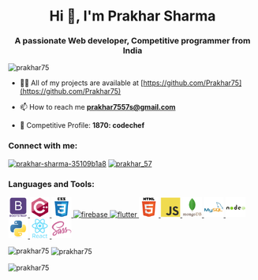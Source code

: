 <h1 align="center">Hi 👋, I'm Prakhar Sharma</h1>
<h3 align="center">A passionate Web developer, Competitive programmer from India</h3>

<p align="left"> <img src="https://komarev.com/ghpvc/?username=prakhar75&label=Profile%20views&color=0e75b6&style=flat" alt="prakhar75" /> </p>

- 👨‍💻 All of my projects are available at [https://github.com/Prakhar75](https://github.com/Prakhar75)

- 📫 How to reach me **prakhar7557s@gmail.com**

- 📄 Competitive Profile: **1870: codechef**

<h3 align="left">Connect with me:</h3>
<p align="left">
<a href="https://linkedin.com/in/prakhar-sharma-35109b1a8" target="blank"><img align="center" src="https://raw.githubusercontent.com/rahuldkjain/github-profile-readme-generator/neutral-icons/src/images/icons/Social/linked-in-alt.svg" alt="prakhar-sharma-35109b1a8" height="30" width="40" /></a>
<a href="https://www.codechef.com/users/prakhar_57" target="blank"><img align="center" src="https://cdn.jsdelivr.net/npm/simple-icons@3.1.0/icons/codechef.svg" alt="prakhar_57" height="30" width="40" /></a>
</p>

<h3 align="left">Languages and Tools:</h3>
<p align="left"> <a href="https://getbootstrap.com" target="_blank"> <img src="https://raw.githubusercontent.com/devicons/devicon/master/icons/bootstrap/bootstrap-plain-wordmark.svg" alt="bootstrap" width="40" height="40"/> </a> <a href="https://www.w3schools.com/cpp/" target="_blank"> <img src="https://raw.githubusercontent.com/devicons/devicon/master/icons/cplusplus/cplusplus-original.svg" alt="cplusplus" width="40" height="40"/> </a> <a href="https://www.w3schools.com/css/" target="_blank"> <img src="https://raw.githubusercontent.com/devicons/devicon/master/icons/css3/css3-original-wordmark.svg" alt="css3" width="40" height="40"/> </a> <a href="https://firebase.google.com/" target="_blank"> <img src="https://www.vectorlogo.zone/logos/firebase/firebase-icon.svg" alt="firebase" width="40" height="40"/> </a> <a href="https://flutter.dev" target="_blank"> <img src="https://www.vectorlogo.zone/logos/flutterio/flutterio-icon.svg" alt="flutter" width="40" height="40"/> </a> <a href="https://www.w3.org/html/" target="_blank"> <img src="https://raw.githubusercontent.com/devicons/devicon/master/icons/html5/html5-original-wordmark.svg" alt="html5" width="40" height="40"/> </a> <a href="https://developer.mozilla.org/en-US/docs/Web/JavaScript" target="_blank"> <img src="https://raw.githubusercontent.com/devicons/devicon/master/icons/javascript/javascript-original.svg" alt="javascript" width="40" height="40"/> </a> <a href="https://www.mongodb.com/" target="_blank"> <img src="https://raw.githubusercontent.com/devicons/devicon/master/icons/mongodb/mongodb-original-wordmark.svg" alt="mongodb" width="40" height="40"/> </a> <a href="https://www.mysql.com/" target="_blank"> <img src="https://raw.githubusercontent.com/devicons/devicon/master/icons/mysql/mysql-original-wordmark.svg" alt="mysql" width="40" height="40"/> </a> <a href="https://nodejs.org" target="_blank"> <img src="https://raw.githubusercontent.com/devicons/devicon/master/icons/nodejs/nodejs-original-wordmark.svg" alt="nodejs" width="40" height="40"/> </a> <a href="https://www.python.org" target="_blank"> <img src="https://raw.githubusercontent.com/devicons/devicon/master/icons/python/python-original.svg" alt="python" width="40" height="40"/> </a> <a href="https://reactjs.org/" target="_blank"> <img src="https://raw.githubusercontent.com/devicons/devicon/master/icons/react/react-original-wordmark.svg" alt="react" width="40" height="40"/> </a> <a href="https://sass-lang.com" target="_blank"> <img src="https://raw.githubusercontent.com/devicons/devicon/master/icons/sass/sass-original.svg" alt="sass" width="40" height="40"/> </a> </p>

<p><img align="left" src="https://github-readme-stats.vercel.app/api/top-langs?username=prakhar75&show_icons=true&locale=en&layout=compact" alt="prakhar75" /></p>

<p>&nbsp;<img align="center" src="https://github-readme-stats.vercel.app/api?username=prakhar75&show_icons=true&locale=en" alt="prakhar75" /></p>

<p><img align="center" src="https://github-readme-streak-stats.herokuapp.com/?user=prakhar75&" alt="prakhar75" /></p>

